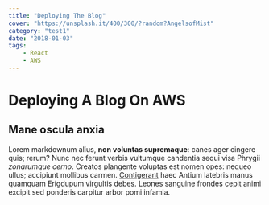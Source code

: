 ```yaml
---
title: "Deploying The Blog"
cover: "https://unsplash.it/400/300/?random?AngelsofMist"
category: "test1"
date: "2018-01-03"
tags:
    - React
    - AWS
---
```

# Deploying A Blog On AWS

## Mane oscula anxia

Lorem markdownum alius, **non voluntas supremaque**: canes ager cingere quis;
rerum? Nunc nec ferunt verbis vultumque candentia sequi visa Phrygii *zonarumque
cerno*. Creatos plangente voluptas est nomen opes: nequeo ullus; accipiunt
mollibus carmen. [Contigerant](http://esse-sertis.net/) haec Antium latebris
manus quamquam Erigdupum virgultis debes. Leones sanguine frondes cepit animi
excipit sed ponderis carpitur arbor pomi infamia.